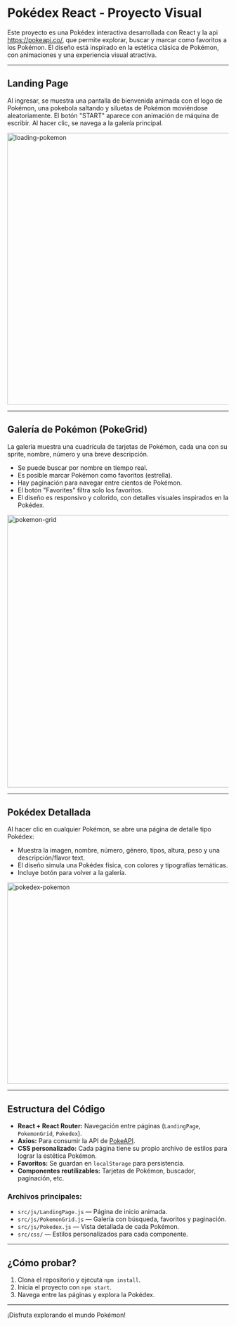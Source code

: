 # Pokédex React - Proyecto Visual

Este proyecto es una Pokédex interactiva desarrollada con React y la api https://pokeapi.co/, que permite explorar, buscar y marcar como favoritos a los Pokémon. El diseño está inspirado en la estética clásica de Pokémon, con animaciones y una experiencia visual atractiva. 

---

## Landing Page

Al ingresar, se muestra una pantalla de bienvenida animada con el logo de Pokémon, una pokebola saltando y siluetas de Pokémon moviéndose aleatoriamente. El botón "START" aparece con animación de máquina de escribir. Al hacer clic, se navega a la galería principal.

<img width="1338" height="618" alt="loading-pokemon" src="https://github.com/user-attachments/assets/7c5758e9-520a-4f10-bbf8-e17e58b2ae0f" />


---

## Galería de Pokémon (PokeGrid)

La galería muestra una cuadrícula de tarjetas de Pokémon, cada una con su sprite, nombre, número y una breve descripción.

- Se puede buscar por nombre en tiempo real.
- Es posible marcar Pokémon como favoritos (estrella).
- Hay paginación para navegar entre cientos de Pokémon.
- El botón "Favorites" filtra solo los favoritos.
- El diseño es responsivo y colorido, con detalles visuales inspirados en la Pokédex.

<img width="1273" height="620" alt="pokemon-grid" src="https://github.com/user-attachments/assets/7153526b-095b-4455-89dd-0bd53845e415" />


---

## Pokédex Detallada

Al hacer clic en cualquier Pokémon, se abre una página de detalle tipo Pokédex:

- Muestra la imagen, nombre, número, género, tipos, altura, peso y una descripción/flavor text.
- El diseño simula una Pokédex física, con colores y tipografías temáticas.
- Incluye botón para volver a la galería.

<img width="645" height="458" alt="pokedex-pokemon" src="https://github.com/user-attachments/assets/518688ad-9358-4fd8-b4cd-d3288183201b" />


---

## Estructura del Código

- **React + React Router:** Navegación entre páginas (`LandingPage`, `PokemonGrid`, `Pokedex`).
- **Axios:** Para consumir la API de [PokeAPI](https://pokeapi.co/).
- **CSS personalizado:** Cada página tiene su propio archivo de estilos para lograr la estética Pokémon.
- **Favoritos:** Se guardan en `localStorage` para persistencia.
- **Componentes reutilizables:** Tarjetas de Pokémon, buscador, paginación, etc.

### Archivos principales:

- `src/js/LandingPage.js` — Página de inicio animada.
- `src/js/PokemonGrid.js` — Galería con búsqueda, favoritos y paginación.
- `src/js/Pokedex.js` — Vista detallada de cada Pokémon.
- `src/css/` — Estilos personalizados para cada componente.

---

## ¿Cómo probar?

1. Clona el repositorio y ejecuta `npm install`.
2. Inicia el proyecto con `npm start`.
3. Navega entre las páginas y explora la Pokédex.

---

¡Disfruta explorando el mundo Pokémon!

